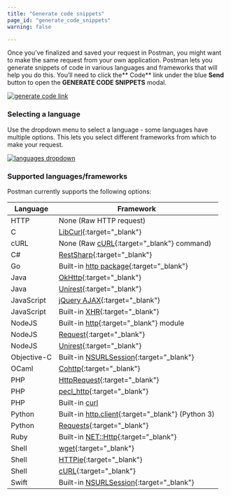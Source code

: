 ```yaml
---
title: "Generate code snippets"
page_id: "generate_code_snippets"
warning: false

---
```


Once you’ve finalized and saved your request in Postman, you might want to make the same request from your own application. Postman lets you generate snippets of code in various languages and frameworks that will help you do this. You’ll need to click the** Code** link under the blue **Send** button to open the **GENERATE CODE SNIPPETS** modal.

[![generate code link](https://s3.amazonaws.com/postman-static-getpostman-com/postman-docs/58525940.png)](https://s3.amazonaws.com/postman-static-getpostman-com/postman-docs/58525940.png)

### Selecting a language

Use the dropdown menu to select a language - some languages have multiple options. This lets you select different frameworks from which to make your request.

[![languages dropdown](https://s3.amazonaws.com/postman-static-getpostman-com/postman-docs/WS-select-language.png)](https://s3.amazonaws.com/postman-static-getpostman-com/postman-docs/WS-select-language.png)

### Supported languages/frameworks

Postman currently supports the following options:

| **Language**  | **Framework** |
| --- | --- |
| HTTP | None (Raw HTTP request) |
| C | [LibCurl](https://curl.haxx.se/libcurl/c/){:target="_blank"} |
| cURL | None (Raw [cURL](https://curl.haxx.se/){:target="_blank"} command) |
| C# | [RestSharp](http://restsharp.org/){:target="_blank"} |
| Go | Built-in [http package](https://golang.org/pkg/net/http/){:target="_blank"} |
| Java | [OkHttp](https://github.com/square/okhttp){:target="_blank"} |
| Java | [Unirest](http://unirest.io/java.html){:target="_blank"} |
| JavaScript | [jQuery AJAX](http://api.jquery.com/jquery.ajax/){:target="_blank"} |
| JavaScript | Built-in [XHR](https://developer.mozilla.org/en-US/docs/Web/API/XMLHttpRequest){:target="_blank"} |
| NodeJS | Built-in [http](https://nodejs.org/api/http.html){:target="_blank"} module |
| NodeJS | [Request](https://github.com/request/request){:target="_blank"} |
| NodeJS | [Unirest](http://unirest.io/nodejs.html){:target="_blank"} |
| Objective-C | Built-in [NSURLSession](https://developer.apple.com/library/ios/documentation/Foundation/Reference/NSURLSession_class/){:target="_blank"} |
| OCaml | [Cohttp](https://github.com/mirage/ocaml-cohttp){:target="_blank"} |
| PHP | [HttpRequest](http://php.net/manual/it/httprequest.send.php){:target="_blank"} |
| PHP | [pecl_http](https://mdref.m6w6.name/http){:target="_blank"} |
| PHP | Built-in [curl](http://php.net/manual/en/ref.curl.php) |
| Python | Built-in [http.client](https://docs.python.org/3/library/http.client.html){:target="_blank"} (Python 3) |
| Python | [Requests](http://docs.python-requests.org/en/master/){:target="_blank"} |
| Ruby | Built-in [NET::Http](http://docs.ruby-lang.org/en/2.0.0/Net/HTTP.html){:target="_blank"} |
| Shell | [wget](https://www.gnu.org/software/wget/){:target="_blank"} |
| Shell | [HTTPie](https://github.com/jkbrzt/httpie){:target="_blank"} |
| Shell | [cURL](https://curl.haxx.se/){:target="_blank"} |
| Swift | Built-in [NSURLSession](https://developer.apple.com/library/ios/documentation/Foundation/Reference/NSURLSession_class/){:target="_blank"} |

